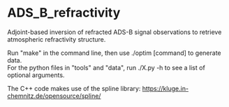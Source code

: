 # ADS_B_refractivity

Adjoint-based inversion of refracted ADS-B signal observations to retrieve atmospheric refractivity structure.

Run "make" in the command line, then use ./optim [command] to generate data.  
For the python files in "tools" and "data", run ./X.py -h to see a list of optional arguments.

The C++ code makes use of the spline library: https://kluge.in-chemnitz.de/opensource/spline/
